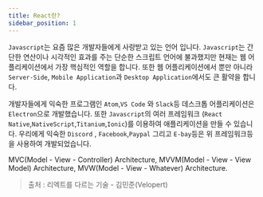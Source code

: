 ```yaml
---
title: React란?
sidebar_position: 1
---
```

`Javascript`는 요즘 많은 개발자들에게 사랑받고 있는 언어 입니다. `Javascript`는 간단한 연산이나 시각적인 효과를 주는 단순한 스크립트 언어에 불과했지만 현재는 웹 어플리케이션에서 가장 핵심적인 역할을 합니다. 또한 웹 어플리케이션에서 뿐만 아니라 `Server-Side`, `Mobile Application`과 `Desktop Application`에서도 큰 활약을 합니다.

개발자들에게 익숙한 프로그램인 `Atom`,`VS Code` 와 `Slack`등 데스크톱 어플리케이션은 `Electron`으로 개발했습니다.
또한 `Javascript`의 여러 프레임워크 (`React Native`,`NativeScript`,`Titanium`,`Ionic`)를 이용하여 애플리케이션을 만들 수 있습니다. 우리에게 익숙한 `Discord` , `Facebook`,`Paypal` 그리고 `E-bay`등은 위 프레임워크등을 사용하여 개발되었습니다.


MVC(Model - View - Controller) Architecture,
MVVM(Model - View - View Model) Architecture, 
MVW(Model - View - Whatever) Architecture.

> 출처 : 리엑트를 다르는 기술 - 김민준(Velopert) 